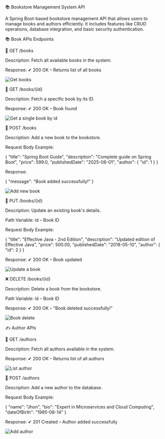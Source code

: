 📚 Bookstore Management System API

A Spring Boot-based bookstore management API that allows users to manage books and authors efficiently. It includes features like CRUD operations, database integration, and basic security authentication.

📚 Book APIs Endpoints

📝 GET /books

Description: Fetch all available books in the system.

Response: ✔ 200 OK – Returns list of all books

![Get books](https://github.com/user-attachments/assets/26731a92-444c-43a4-8373-9cc9f2b107b6)



📝 GET /books/{id}

Description: Fetch a specific book by its ID.

Response: ✔ 200 OK – Book found

![Get a single book by id](https://github.com/user-attachments/assets/b7909b41-5932-4d52-aa49-acd278b183d8)


📝 POST /books

Description: Add a new book to the bookstore.

Request Body Example:

{
    "title": "Spring Boot Guide",
    "description": "Complete guide on Spring Boot",
    "price": 599.0,
    "publishedDate": "2025-06-01",
    "author": {
        "id": 1
    }
}

Response:

{
    "message": "Book added successfully!"
}

![Add new book](https://github.com/user-attachments/assets/ae099a78-9f51-467a-9521-73a1a3c333ef)


📝 PUT /books/{id}

Description: Update an existing book's details.

Path Variable: id – Book ID

Request Body Example:

{
  "title": "Effective Java - 2nd Edition",
  "description": "Updated edition of Effective Java",
  "price": 500.00,
  "publishedDate": "2018-05-10",
  "author": {
    "id": 2
  }
}

Response: ✔ 200 OK – Book updated

![Update a book](https://github.com/user-attachments/assets/b030164f-db6e-4cb0-8ede-e382db372197)


❌ DELETE /books/{id}

Description: Delete a book from the bookstore.

Path Variable: id – Book ID

Response: ✔ 200 OK – "Book deleted successfully!"

![Book delete](https://github.com/user-attachments/assets/7bee41d9-d528-463d-b15b-4ec8fb8e5606)



✍️ Author APIs

📝 GET /authors

Description: Fetch all authors available in the system.

Response: ✔ 200 OK – Returns list of all authors

![List author](https://github.com/user-attachments/assets/2e46fc75-9673-4735-b02f-afac0a8ac8db)



📝 POST /authors

Description: Add a new author to the database.

Request Body Example:

{
  "name": "Jhon",
  "bio": "Expert in Microservices and Cloud Computing",
  "dateOfBirth": "1995-08-14"
}

Response: ✔ 201 Created – Author added successfully

![Add author](https://github.com/user-attachments/assets/9af781a1-d147-47fe-8479-aee75aa2a249)

